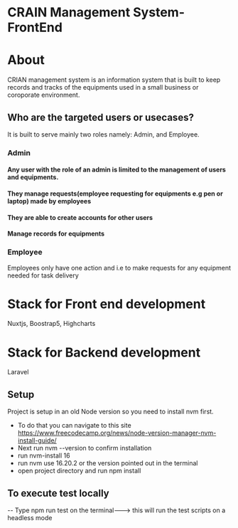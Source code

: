 # CRAIN Management System-FrontEnd

# About
CRIAN management system is an information system that is built to keep records and tracks of the equipments
used in a small business or coroporate environment. 

## Who are the targeted users or usecases?
It is built to serve mainly two roles namely: Admin, and Employee.

### Admin
#### Any user with the role of an admin is limited to the management of users and equipments.
#### They manage requests(employee requesting for equipments e.g pen or laptop) made by employees
#### They are able to create accounts for other users
#### Manage records for equipments

### Employee
Employees only have one action and i.e to make requests for any equipment needed for task delivery

# Stack for Front end development
Nuxtjs, Boostrap5, Highcharts

# Stack for Backend development
Laravel


## Setup

Project is setup in an old Node version so you need to install nvm first.

- To do that you can navigate to this site https://www.freecodecamp.org/news/node-version-manager-nvm-install-guide/
- Next run nvm --version to confirm installation
- run nvm-install 16
- run nvm use 16.20.2 or the version pointed out in the terminal
- open project directory and run npm install

## To execute test locally
-- Type npm run test on the terminal---> this will run the test scripts on a headless mode






